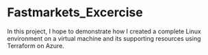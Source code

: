 # Fastmarkets_Excercise

In this project, I hope to demonstrate how I created a complete Linux environment on a virtual machine and its supporting resources using Terraform on Azure.
